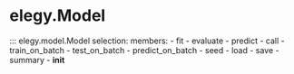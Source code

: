 # elegy.Model

::: elegy.model.Model
    selection:
        members:
            - fit
            - evaluate
            - predict
            - call
            - train_on_batch
            - test_on_batch
            - predict_on_batch
            - seed
            - load
            - save
            - summary
            - __init__